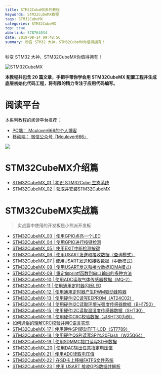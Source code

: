 ```yaml
---
title: STM32CubeMX系列教程
keywords: STM32CubeMX教程
tags: STM32CubeMX
categories: STM32CubeMX
top: true
abbrlink: 578764034
date: 2019-08-14 09:48:56
summary: 秒变 STM32 大神，STM32CubeMX你值得拥有！
---
```


秒变 STM32 大神，STM32CubeMX你值得拥有！

![STM32CubeMX](http://mculover666.cn/image/20190906/ieVVbmjhuNm8.jpg?imageslim)

<!--more-->

**本教程共包含 20 篇文章，手把手带你学会用 STM32CubeMX 配置工程并生成底层初始化代码工程，将有限的精力专注于应用代码编写。**

# 阅读平台

本系列教程的阅读平台推荐：

- [PC端： Mculover666的个人博客](https://www.mculover666.cn/posts/578764034/)
- [移动端： 微信公众号『Mculover666』]()

![](http://mculover666.cn/image/20190814/NQqt1eRxrl1K.png?imageslim)

# STM32CubeMX介绍篇

- [STM32CubeMX_01 | 初识 STM32Cube 生态系统](http://www.mculover666.cn/posts/1350058916/)
- [STM32CubeMX_02 | 获取并安装STM32CubeMX](http://www.mculover666.cn/posts/2106737533/)

# STM32CubeMX实战篇

>实战篇中使用的开发板是小熊派开发板

- [STM32CubeMX_03 | 使用GPIO点亮一个LED](http://www.mculover666.cn/posts/2046075734/)
- [STM32CubeMX_04 | 使用GPIO进行按键检测](http://www.mculover666.cn/posts/1763774108/)
- [STM32CubeMX_05 | 使用EXIT中断检测按键](http://www.mculover666.cn/posts/2504113390/)
- [STM32CubeMX_06 | 使用USART发送和接收数据（查询模式）](http://www.mculover666.cn/posts/2064921339/)
- [STM32CubeMX_07 | 使用USART发送和接收数据（中断模式）](http://www.mculover666.cn/posts/1803605667/)
- [STM32CubeMX-08 | 使用USART发送和接收数据(DMA模式)](http://www.mculover666.cn/posts/1606619423/)
- [STM32CubeMX-09 | 重定向printf函数到串口输出的多种方法](http://www.mculover666.cn/posts/2251182441/)
- [STM32CubeMX-10 | 使用ADC读取气体传感器数据（MQ-2）](http://www.mculover666.cn/posts/1249993360/)
- [STM32CubeMX-11 | 使用通用定时器闪烁LED](http://www.mculover666.cn/posts/1598873035/)
- [STM32CubeMX-12 | 使用通用定时器产生PWM驱动蜂鸣器](http://www.mculover666.cn/posts/650884631/)
- [STM32CubeMX-13 | 使用硬件I2C读写EEPROM（AT24C02）](http://www.mculover666.cn/posts/3523891062/)
- [STM32CubeMX-14 | 使用硬件I2C读取环境光强度传感器数据（BH1750）](http://www.mculover666.cn/posts/1561092257/)
- [STM32CubeMX-15 | 使用硬件I2C读取温湿度传感器数据（SHT30）](http://www.mculover666.cn/posts/2508748577/)
- [STM32CubeMX-16 | 使用硬件CRC校验数据（以SHT30为例）](http://www.mculover666.cn/posts/842429667/)
- [如何通俗的理解CRC校验并用C语言实现](http://www.mculover666.cn/posts/1935373145/)
- [STM32CubeMX-17 | 使用硬件SPI驱动TFT-LCD（ST7789）](http://www.mculover666.cn/posts/4251315252/)
- [STM32CubeMX-18 | 使用硬件QSPI读写SPI%20Flash（W25Q64）](http://www.mculover666.cn/posts/1294047065/)
- [STM32CubeMX-19 | 使用SDMMC接口读写SD卡数据](http://www.mculover666.cn/posts/3022954032/)
- [STM32CubeMX_20 | 使用DAC输出任意指定电压值](http://www.mculover666.cn/posts/2707806886/)
- [STM32CubeMX-21 | 使用ADC读取电压值](http://www.mculover666.cn/posts/862377868/)
- [STM32CubeMX-22 | 在SD卡上移植FATFS文件系统](http://www.mculover666.cn/posts/2214138023/)
- [STM32CubeMX-23 | 使用 USART 接收GPS数据并解析](http://www.mculover666.cn/posts/3463670498/)
